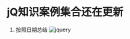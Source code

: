 # jQ知识案例集合还在更新
 1. 按照日期总结
  ![jquery](http://114.215.91.58/Blog//static/userImages/20171221/1513847249998020176.jpg)
